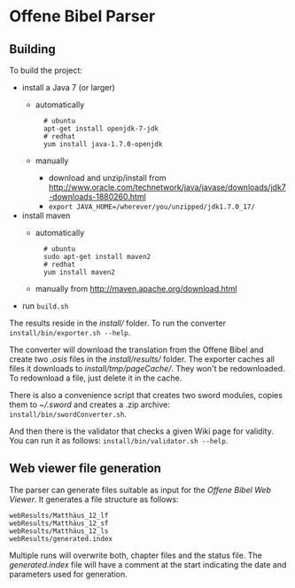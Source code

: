 Offene Bibel Parser
===================

Building
--------
To build the project:

- install a Java 7 (or larger)
    - automatically

            # ubuntu
            apt-get install openjdk-7-jdk
            # redhat
            yum install java-1.7.0-openjdk

    - manually
        - download and unzip/install from <http://www.oracle.com/technetwork/java/javase/downloads/jdk7-downloads-1880260.html>
        - `export JAVA_HOME=/wherever/you/unzipped/jdk1.7.0_17/`
- install maven
    - automatically

            # ubuntu
            sudo apt-get install maven2
            # redhat
            yum install maven2

    - manually from <http://maven.apache.org/download.html>
- run `build.sh`

The results reside in the *install/* folder.
To run the converter `install/bin/exporter.sh --help`.

The converter will download the translation from the Offene Bibel and create two *.osis* files in the *install/results/* folder.
The exporter caches all files it downloads to *install/tmp/pageCache/*. They won't be redownloaded. To redownload a file, just delete it in the cache.

There is also a convenience script that creates two sword modules, copies them to *~/.sword* and creates a .zip archive: `install/bin/swordConverter.sh`.

And then there is the validator that checks a given Wiki page for validity.
You can run it as follows: `install/bin/validator.sh --help`.

Web viewer file generation
--------------------------
The parser can generate files suitable as input for the *Offene Bibel Web Viewer*. It generates a file structure as follows:

    webResults/Matthäus_12_lf
    webResults/Matthäus_12_sf
    webResults/Matthäus_12_ls
    webResults/generated.index

Multiple runs will overwrite both, chapter files and the status file. The *generated.index* file will have a comment at the start indicating the date and parameters used for generation.

